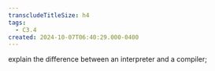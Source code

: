 ```yaml
---
transcludeTitleSize: h4
tags:
  - C3.4
created: 2024-10-07T06:40:29.000-0400
---
```

explain the difference between an interpreter and a compiler;